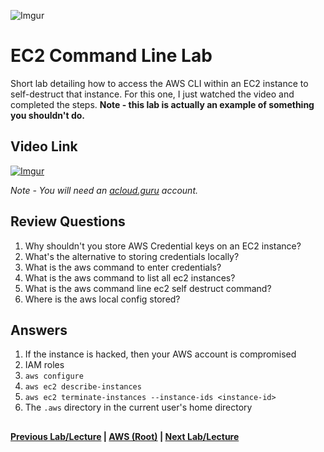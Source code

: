 ![Imgur](https://i.imgur.com/9awJmtb.png) 


EC2 Command Line Lab
======

Short lab detailing how to access the AWS CLI within an EC2 instance to self-destruct
that instance. For this one, I just watched the video and completed the steps.  **Note -
this lab is actually an example of something you shouldn't do.**


## Video Link

[![Imgur](https://i.imgur.com/vcduBiF.png)](https://acloud.guru/course/aws-certified-solutions-architect-associate/learn/ec2/cli/watch)

*Note - You will need an [acloud.guru](acloud.guru) account.*


## Review Questions

1.  Why shouldn't you store AWS Credential keys on an EC2 instance?
2.  What's the alternative to storing credentials locally?
3.  What is the aws command to enter credentials?
4.  What is the aws command to list all ec2 instances?
5.  What is the aws command line ec2 self destruct command?
6.  Where is the aws local config stored?

## Answers

1.  If the instance is hacked, then your AWS account is compromised
2.  IAM roles
3.  `aws configure`
4.  `aws ec2 describe-instances`
5.  `aws ec2 terminate-instances --instance-ids <instance-id>`
6.  The `.aws` directory in the current user's home directory


##

**[Previous Lab/Lecture](ec2-cloudwatch-lab.md) | [AWS (Root)](../readme.adoc) | [Next Lab/Lecture](ec2-iam-roles-lab.md)** 
